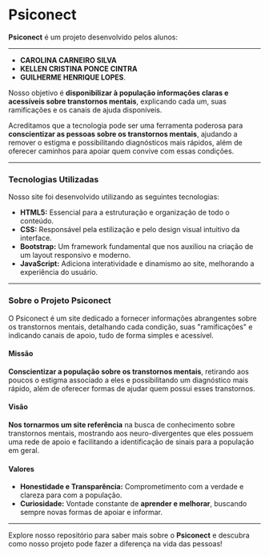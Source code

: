 # Psiconect

**Psiconect** é um projeto desenvolvido pelos alunos: 

---

* **CAROLINA CARNEIRO SILVA**
* **KELLEN CRISTINA PONCE CINTRA**
* **GUILHERME HENRIQUE LOPES**.

Nosso objetivo é **disponibilizar à população informações claras e acessíveis sobre transtornos mentais**, explicando cada um, suas ramificações e os canais de ajuda disponíveis.

Acreditamos que a tecnologia pode ser uma ferramenta poderosa para **conscientizar as pessoas sobre os transtornos mentais**, ajudando a remover o estigma e possibilitando diagnósticos mais rápidos, além de oferecer caminhos para apoiar quem convive com essas condições.

---

### Tecnologias Utilizadas

Nosso site foi desenvolvido utilizando as seguintes tecnologias:

* **HTML5:** Essencial para a estruturação e organização de todo o conteúdo.
* **CSS:** Responsável pela estilização e pelo design visual intuitivo da interface.
* **Bootstrap:** Um framework fundamental que nos auxiliou na criação de um layout responsivo e moderno.
* **JavaScript:** Adiciona interatividade e dinamismo ao site, melhorando a experiência do usuário.

---

### Sobre o Projeto Psiconect

O Psiconect é um site dedicado a fornecer informações abrangentes sobre os transtornos mentais, detalhando cada condição, suas "ramificações" e indicando canais de apoio, tudo de forma simples e acessível.

#### Missão

**Conscientizar a população sobre os transtornos mentais**, retirando aos poucos o estigma associado a eles e possibilitando um diagnóstico mais rápido, além de oferecer formas de ajudar quem possui esses transtornos.

#### Visão

**Nos tornarmos um site referência** na busca de conhecimento sobre transtornos mentais, mostrando aos neuro-divergentes que eles possuem uma rede de apoio e facilitando a identificação de sinais para a população em geral.

#### Valores

* **Honestidade e Transparência:** Comprometimento com a verdade e clareza para com a população.
* **Curiosidade:** Vontade constante de **aprender e melhorar**, buscando sempre novas formas de apoiar e informar.

---

Explore nosso repositório para saber mais sobre o **Psiconect** e descubra como nosso projeto pode fazer a diferença na vida das pessoas!
